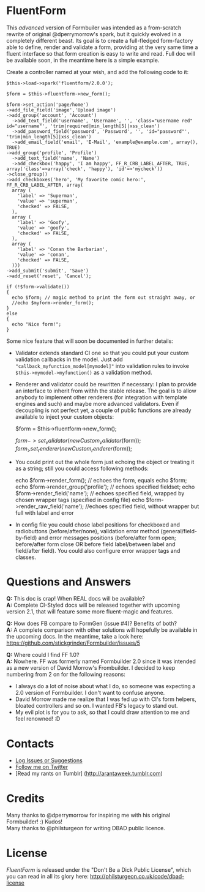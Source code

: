 # FluentForm

This _advanced_ version of Formbuiler was intended as a from-scratch rewrite of original @dperrymorrow's spark, but it quickly evolved in a completely different beast.
Its goal is to create a full-fledged form-factory able to define, render and validate a form, providing at the very same time a fluent interface so that form creation is easy to write and read.
Full doc will be available soon, in the meantime here is a simple example.

Create a controller named at your wish, and add the following code to it:

    $this->load->spark('fluentform/2.0.0');

    $form = $this->fluentform->new_form();

    $form->set_action('page/home')
    ->add_file_field('image','Upload image')
    ->add_group('account', 'Account')
      ->add_text_field('username', 'Username', '', 'class="username red" id="username"', 'trim|required|min_length[5]|xss_clean')
      ->add_password_field('password', 'Password', '', 'id="password"', 'trim|min_length[5]|xss_clean')
      ->add_email_field('email', 'E-Mail', 'example@example.com', array(), TRUE)
    ->add_group('profile', 'Profile')
      ->add_text_field('name', 'Name')
      ->add_checkbox('happy', 'I am happy', FF_R_CRB_LABEL_AFTER, TRUE, array('class'=>array('check', 'happy'), 'id'=>'mycheck'))
    ->close_group()
    ->add_checkboxes('hero', 'My favorite comic hero:', FF_R_CRB_LABEL_AFTER, array(
      array (
        'label' => 'Superman',
        'value' => 'superman',
        'checked' => FALSE,
      ),
      array (
        'label' => 'Goofy',
        'value' => 'goofy',
        'checked' => FALSE,
      ),
      array (
        'label' => 'Conan the Barbarian',
        'value' => 'conan',
        'checked' => FALSE,
      )))
    ->add_submit('submit', 'Save')
    ->add_reset('reset', 'Cancel');

    if (!$form->validate())
    {
      echo $form; // magic method to print the form out straight away, or
      //echo $myform->render_form();
    }
    else
    {
      echo "Nice form!";
    }

Some nice feature that will soon be documented in further details:

- Validator extends standard CI one so that you could put your custom validation callbacks in the model. Just add `"callback_myfunction_model[mymodel]"` into validation rules to invoke `$this->mymodel->myfunction()` as a validation method.
- Renderer and validator could be rewritten if necessary: I plan to provide an interface to inherit from withh the stable release. The goal is to allow anybody to implement other renderers (for integration with template engines and such) and maybe more advanced validators. Even if decoupling is not perfect yet, a couple of public functions are already available to inject your custom objects:

    $form = $this->fluentform->new_form();

    $form->set_validator(new Custom_validator($form));
    $form_>set_renderer(new Custom_renderer($form));

- You could print out the whole form just echoing the object or treating it as a string; still you could access following methods:

    echo $form->render_form(); // echoes the form, equals echo $form;
    echo $form->render_group('profile'); // echoes specified fieldset;
    echo $form->render_field('name'); // echoes specified field, wrapped by chosen wrapper tags (specified in config file)
    echo $form->render_raw_field('name'); //echoes specified field, without wrapper but full with label and error

- In config file you could chose label positions for checkboxed and radiobuttons (before/after/none), validation error method (general/field-by-field) and error messages positions (before/after form open; before/after form close OR before field label/between label and field/after field). You could also configure error wrapper tags and classes.

# Questions and Answers

**Q:** This doc is crap! When REAL docs will be available?  
**A:** Complete CI-Styled docs will be released together with upcoming version 2.1, that will feature some more fluent-magic and features.

**Q:** How does FB compare to FormGen (issue #4)? Benefits of both?  
**A:** A complete comparison with other solutions will hopefully be available in the upcoming docs. In the meantime, take a look here: https://github.com/stickgrinder/Formbuilder/issues/5

**Q:** Where could I find FF 1.0?  
**A:** Nowhere. FF was formerly named Formbuilder 2.0 since it was intended as a new version of David Morrow's Frombuilder. I decided to keep numbering from 2 on for the following reasons:

- I always do a lot of noise about what I do, so someone was expecting a 2.0 version of Formbuilder. I don't want to confuse anyone.
- David Morrow made me realize that I was fed up with CI's form helpers, bloated controllers and so on. I wanted FB's legacy to stand out.
- My evil plot is for you to ask, so that I could draw attention to me and feel renowned! :D

# Contacts

- [Log Issues or Suggestions](https://github.com/stickgrinder/Fluentform/issues)
- [Follow me on Twitter](http://twitter.com/stickgrinder)
- [Read my rants on Tumblr] (http://arantaweek.tumblr.com)

# Credits

Many thanks to @dperrymorrow for inspiring me with his original Formbuilder! :) Kudos!  
Many thanks to @philsturgeon for writing DBAD public licence.

# License

_FluentForm_ is released under the "Don't Be a Dick Public License", which you can read in all its glory here: http://philsturgeon.co.uk/code/dbad-license